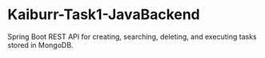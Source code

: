 # Kaiburr-Task1-JavaBackend
Spring Boot REST API for creating, searching, deleting, and executing tasks stored in MongoDB.
